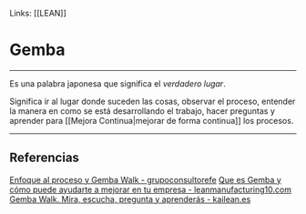 Links: [[LEAN]]

# Gemba
---

Es una palabra japonesa que significa el *verdadero lugar*.

Significa ir al lugar donde suceden las cosas, observar el proceso, entender la manera en como se está desarrollando el trabajo, hacer preguntas y aprender para [[Mejora Continua|mejorar de forma continua]] los procesos.

---

## Referencias
[Enfoque al proceso y Gemba Walk - grupoconsultorefe](https://grupoconsultorefe.com/recursos/articulo/enfoque-al-proceso-y-gemba-walk)
[Que es Gemba y cómo puede ayudarte a mejorar en tu empresa - leanmanufacturing10.com](https://leanmanufacturing10.com/gemba)
[Gemba Walk. Mira, escucha, pregunta y aprenderás - kailean.es](http://kailean.es/gemba-lugar-de-trabajo/)
